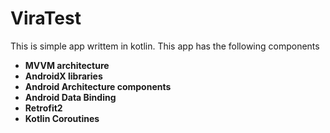 # ViraTest
This is simple app writtem in kotlin. This app has the following components

- **MVVM architecture**
- **AndroidX libraries**
- **Android Architecture components**
- **Android Data Binding**
- **Retrofit2**
- **Kotlin Coroutines**
